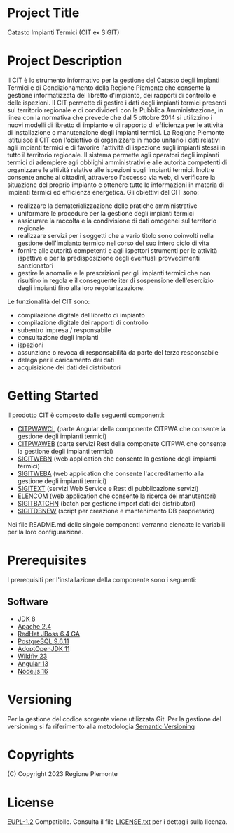 # Project Title
Catasto Impianti Termici (CIT ex SIGIT)

# Project Description
Il CIT è lo strumento informativo per la gestione del Catasto degli Impianti Termici e di Condizionamento della Regione Piemonte che consente la gestione informatizzata del libretto d'impianto, dei rapporti di controllo e delle ispezioni.
Il CIT permette di gestire i dati degli impianti termici presenti sul territorio regionale e di condividerli con la Pubblica Amministrazione, in linea con la normativa che prevede che dal 5 ottobre 2014 si utilizzino i nuovi modelli di libretto di impianto e di rapporto di efficienza per le attività di installazione o manutenzione degli impianti termici.
La Regione Piemonte istituisce il CIT con l'obiettivo di organizzare in modo unitario i dati relativi agli impianti termici e di favorire l'attività di ispezione sugli impianti stessi in tutto il territorio regionale. Il sistema permette agli operatori degli impianti termici di adempiere agli obblighi amministrativi e alle autorità competenti di organizzare le attività relative alle ispezioni sugli impianti termici. Inoltre consente anche ai cittadini, attraverso l'accesso via web, di verificare la situazione del proprio impianto e ottenere tutte le informazioni in materia di impianti termici ed efficienza energetica.
Gli obiettivi del CIT sono: 
- realizzare la dematerializzazione delle pratiche amministrative
- uniformare le procedure per la gestione degli impianti termici
- assicurare la raccolta e la condivisione di dati omogenei sul territorio regionale
- realizzare servizi per i soggetti che a vario titolo sono coinvolti nella gestione dell'impianto termico nel corso del suo intero ciclo di vita
- fornire alle autorità competenti e agli ispettori strumenti per le attività ispettive e per la predisposizione degli eventuali provvedimenti sanzionatori
- gestire le anomalie e le prescrizioni per gli impianti termici che non risultino in regola e il conseguente iter di sospensione dell'esercizio degli impianti fino alla loro regolarizzazione.

Le funzionalità del CIT sono: 
- compilazione digitale del libretto di impianto
- compilazione digitale dei rapporti di controllo
- subentro impresa / responsabile
- consultazione degli impianti
- ispezioni
- assunzione o revoca di responsabilità da parte del terzo responsabile
- delega per il caricamento dei dati
- acquisizione dei dati dei distributori
	  
# Getting Started
Il prodotto CIT è composto dalle seguenti componenti:
- [CITPWAWCL](https://github.com/regione-piemonte/cit/tree/main/citpwawcl) (parte Angular della componente CITPWA che consente la gestione degli impianti termici)
- [CITPWAWEB](https://github.com/regione-piemonte/cit/tree/main/citpwaweb) (parte servizi Rest della componete CITPWA che consente la gestione degli impianti termici)
- [SIGITWEBN](https://github.com/regione-piemonte/cit/tree/main/sigitwebn) (web application che consente la gestione degli impianti termici)
- [SIGITWEBA](https://github.com/regione-piemonte/cit/tree/main/sigitweba) (web application che consente l'accreditamento alla gestione degli impianti termici)
- [SIGITEXT](https://github.com/regione-piemonte/cit/tree/main/sigitext) (servizi Web Service e Rest di pubblicazione servizi)
- [ELENCOM](https://github.com/regione-piemonte/cit/tree/main/elencom) (web application che consente la ricerca dei manutentori)
- [SIGITBATCHN](https://github.com/regione-piemonte/cit/tree/main/sigitbatchn) (batch per gestione import dati dei distributori)
- [SIGITDBNEW](https://github.com/regione-piemonte/cit/tree/main/sigitdbnew) (script per creazione e mantenimento DB proprietario)

Nei file README.md delle singole componenti verranno elencate le variabili per la loro configurazione.

# Prerequisites
I prerequisiti per l'installazione della componente sono i seguenti:
## Software
- [JDK 8](https://www.apache.org)
- [Apache 2.4](https://www.apache.org)
- [RedHat JBoss 6.4 GA](https://developers.redhat.com)  
- [PostgreSQL 9.6.11](https://www.postgresql.org/download/)  
- [AdoptOpenJDK 11](https://adoptium.net/)
- [Wildfly 23](https://www.wildfly.org/)  
- [Angular 13](https://angular.io/)
- [Node.js 16](https://nodejs.org/it)

# Versioning
Per la gestione del codice sorgente viene utilizzata Git. Per la gestione del versioning si fa riferimento alla metodologia [Semantic Versioning](https://semver.org/) 

# Copyrights
(C) Copyright 2023 Regione Piemonte

# License
[EUPL-1.2](https://joinup.ec.europa.eu/collection/eupl/eupl-text-11-12) Compatibile. Consulta il file [LICENSE.txt](LICENSE.txt) per i dettagli sulla licenza.
